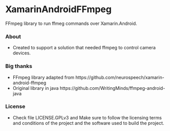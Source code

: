 # XamarinAndroidFFmpeg
FFmpeg library to run ffmeg commands over Xamarin.Android.

<h3>About</h3>
<ul>
<li>Created to support a solution that needed ffmpeg to control camera devices.</li>
</ul>

<h3>Big thanks</h3>
<ul>
<li>FFmpeg library adapted from https://github.com/neurospeech/xamarin-android-ffmpeg</li>
<li>Original library in java https://github.com/WritingMinds/ffmpeg-android-java</li>
</ul>

<h3>License</h3>
<ul>
  <li>Check file LICENSE.GPLv3 and Make sure to follow the licensing terms and conditions of the project and the software used to build the project.</li>
</ul>

